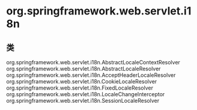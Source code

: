 # org.springframework.web.servlet.i18n

## 类

org.springframework.web.servlet.i18n.AbstractLocaleContextResolver
org.springframework.web.servlet.i18n.AbstractLocaleResolver
org.springframework.web.servlet.i18n.AcceptHeaderLocaleResolver
org.springframework.web.servlet.i18n.CookieLocaleResolver
org.springframework.web.servlet.i18n.FixedLocaleResolver
org.springframework.web.servlet.i18n.LocaleChangeInterceptor
org.springframework.web.servlet.i18n.SessionLocaleResolver




